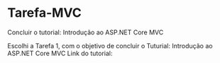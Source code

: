 # Tarefa-MVC
Concluir o tutorial: Introdução ao ASP.NET Core MVC

Escolhi a Tarefa 1, com o objetivo de concluir o Tuturial: Introdução ao ASP.NET Core MVC
Link do tutorial:
[](https://docs.microsoft.com/pt-br/aspnet/core/tutorials/first-mvc-app/start-mvc?view)
